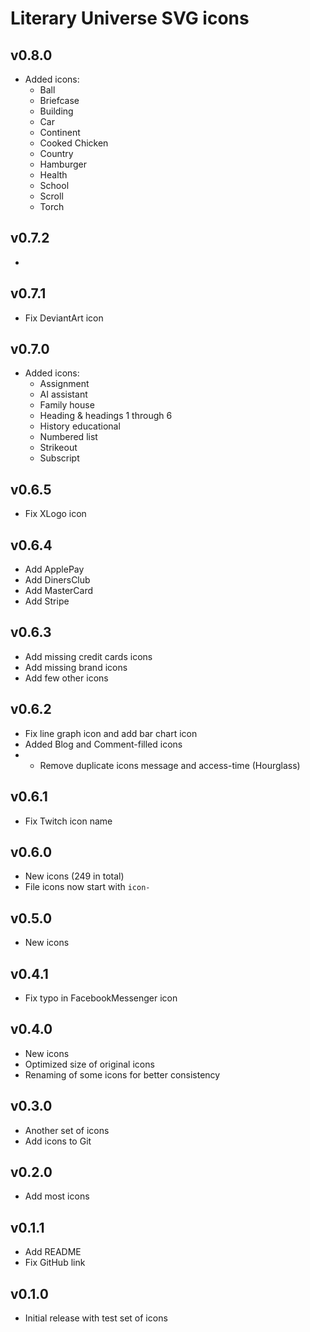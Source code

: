 # Literary Universe SVG icons

## v0.8.0

- Added icons:
  - Ball
  - Briefcase
  - Building
  - Car
  - Continent
  - Cooked Chicken
  - Country
  - Hamburger
  - Health
  - School
  - Scroll
  - Torch

## v0.7.2

- 

## v0.7.1

- Fix DeviantArt icon

## v0.7.0

- Added icons:
  - Assignment
  - AI assistant
  - Family house
  - Heading & headings 1 through 6
  - History educational
  - Numbered list
  - Strikeout
  - Subscript

## v0.6.5

- Fix XLogo icon

## v0.6.4

- Add ApplePay
- Add DinersClub
- Add MasterCard
- Add Stripe

## v0.6.3

- Add missing credit cards icons
- Add missing brand icons
- Add few other icons

## v0.6.2

- Fix line graph icon and add bar chart icon
- Added Blog and Comment-filled icons
- - Remove duplicate icons message and access-time (Hourglass)

## v0.6.1

- Fix Twitch icon name

## v0.6.0

- New icons (249 in total)
- File icons now start with `icon-`

## v0.5.0

- New icons

## v0.4.1

- Fix typo in FacebookMessenger icon

## v0.4.0

- New icons
- Optimized size of original icons
- Renaming of some icons for better consistency

## v0.3.0

- Another set of icons
- Add icons to Git

## v0.2.0

- Add most icons

## v0.1.1

- Add README
- Fix GitHub link

## v0.1.0

- Initial release with test set of icons
